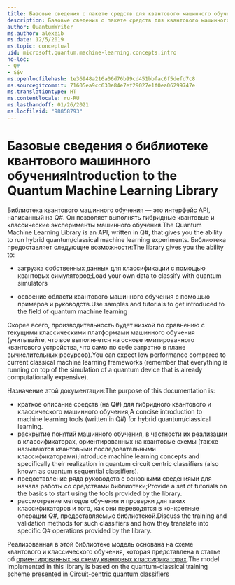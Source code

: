 ```yaml
---
title: Базовые сведения о пакете средств для квантового машинного обучения | Документация Майкрософт
description: Базовые сведения о пакете средств для квантового машинного обучения
author: QuantumWriter
ms.author: alexeib
ms.date: 12/5/2019
ms.topic: conceptual
uid: microsoft.quantum.machine-learning.concepts.intro
no-loc:
- Q#
- $$v
ms.openlocfilehash: 1e36948a216a06d76b99cd451bbfac6f5defd7c8
ms.sourcegitcommit: 71605ea9cc630e84e7ef29027e1f0ea06299747e
ms.translationtype: HT
ms.contentlocale: ru-RU
ms.lasthandoff: 01/26/2021
ms.locfileid: "98858793"
---
```

# <a name="introduction-to-the-quantum-machine-learning-library"></a><span data-ttu-id="b6868-103">Базовые сведения о библиотеке квантового машинного обучения</span><span class="sxs-lookup"><span data-stu-id="b6868-103">Introduction to the Quantum Machine Learning Library</span></span>

<span data-ttu-id="b6868-104">Библиотека квантового машинного обучения — это интерфейс API, написанный на Q#. Он позволяет выполнять гибридные квантовые и классические эксперименты машинного обучения.</span><span class="sxs-lookup"><span data-stu-id="b6868-104">The Quantum Machine Learning Library is an API, written in Q#, that gives you the ability to run hybrid quantum/classical machine learning experiments.</span></span> <span data-ttu-id="b6868-105">Библиотека предоставляет следующие возможности:</span><span class="sxs-lookup"><span data-stu-id="b6868-105">The library gives you the ability to:</span></span>

- <span data-ttu-id="b6868-106">загрузка собственных данных для классификации с помощью квантовых симуляторов;</span><span class="sxs-lookup"><span data-stu-id="b6868-106">Load your own data to classify with quantum simulators</span></span>

- <span data-ttu-id="b6868-107">освоение области квантового машинного обучения с помощью примеров и руководств.</span><span class="sxs-lookup"><span data-stu-id="b6868-107">Use samples and tutorials to get introduced to the field of quantum machine learning</span></span>

<span data-ttu-id="b6868-108">Скорее всего, производительность будет низкой по сравнению с текущими классическими платформами машинного обучения (учитывайте, что все выполняется на основе имитированного квантового устройства, что само по себе затратно в плане вычислительных ресурсов).</span><span class="sxs-lookup"><span data-stu-id="b6868-108">You can expect low performance compared to current classical machine learning frameworks (remember that everything is running on top of the simulation of a quantum device that is already computationally expensive).</span></span>

<span data-ttu-id="b6868-109">Назначение этой документации:</span><span class="sxs-lookup"><span data-stu-id="b6868-109">The purpose of this documentation is:</span></span>

- <span data-ttu-id="b6868-110">краткое описание средств (на Q\#) для гибридного квантового и классического машинного обучения;</span><span class="sxs-lookup"><span data-stu-id="b6868-110">A concise introduction to machine learning tools (written in Q\#) for hybrid quantum/classical learning.</span></span>
- <span data-ttu-id="b6868-111">раскрытие понятий машинного обучения, в частности их реализации в классификаторах, ориентированных на квантовые схемы (также называются квантовыми последовательными классификаторами);</span><span class="sxs-lookup"><span data-stu-id="b6868-111">Introduce machine learning concepts and specifically their realization in quantum circuit centric classifiers (also known as quantum sequential classifiers).</span></span>
- <span data-ttu-id="b6868-112">предоставление ряда руководств с основными сведениями для начала работы со средствами библиотеки;</span><span class="sxs-lookup"><span data-stu-id="b6868-112">Provide a set of tutorials on the basics to start using the tools provided by the library.</span></span>
- <span data-ttu-id="b6868-113">рассмотрение методов обучения и проверки для таких классификаторов и того, как они переводятся в конкретные операции Q\#, предоставляемые библиотекой.</span><span class="sxs-lookup"><span data-stu-id="b6868-113">Discuss the training and validation methods for such classifiers and how they translate into specific Q\# operations provided by the library.</span></span>

<span data-ttu-id="b6868-114">Реализованная в этой библиотеке модель основана на схеме квантового и классического обучения, которая представлена в статье об [ориентированных на схему квантовых классификаторах](https://arxiv.org/abs/1804.00633).</span><span class="sxs-lookup"><span data-stu-id="b6868-114">The model implemented in this library is based on the quantum-classical training scheme presented in [Circuit-centric quantum classifiers](https://arxiv.org/abs/1804.00633)</span></span>

